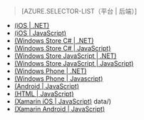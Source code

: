 ﻿> [AZURE.SELECTOR-LIST（平台 | 后端）]
- [(iOS | .NET)](/zh-cn/documentation/articles/mobile-services-dotnet-backend-ios-authorize-users-in-scripts/)
- [(iOS | JavaScript)](/zh-cn/documentation/articles/mobile-services-ios-authorize-users-in-scripts/)
- [(Windows Store C# | .NET)](/zh-cn/documentation/articles/mobile-services-dotnet-backend-windows-store-dotnet-authorize-users-in-scripts/)
- [(Windows Store C# | JavaScript)](/zh-cn/documentation/articles/mobile-services-windows-store-dotnet-authorize-users-in-scripts/)
- [(Windows Store JavaScript | .NET)](/zh-cn/documentation/articles/mobile-services-dotnet-backend-windows-store-javascript-authorize-users-in-scripts/)
- [(Windows Store JavaScript | JavaScript)](/zh-cn/documentation/articles/mobile-services-windows-store-javascript-authorize-users-in-scripts/)
- [(Windows Phone | .NET)](/zh-cn/documentation/articles/mobile-services-dotnet-backend-windows-phone-authorize-users-in-scripts/)
- [(Windows Phone | Javascript)](/zh-cn/documentation/articles/mobile-services-windows-phone-authorize-users-in-scripts/)
- [(Android | JavaScript)](/zh-cn/documentation/articles/mobile-services-android-authorize-users-in-scripts/)
- [(HTML | JavaScript)](/zh-cn/documentation/articles/mobile-services-html-authorize-users-in-scripts/)
- [(Xamarin iOS | JavaScript)](/zh-cn/documentation/articles/partner-xamarin-mobile-services-ios-authorize-users-in-scripts/)
data/)
- [(Xamarin Android | JavaScript)](/zh-cn/documentation/articles/partner-xamarin-mobile-services-android-authorize-users-in-scripts/)
